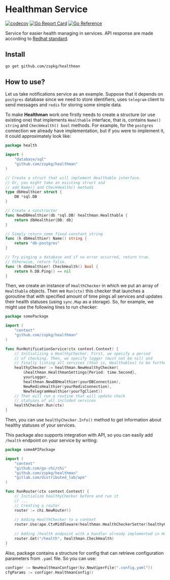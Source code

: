# Healthman Service
[![codecov](https://codecov.io/github/zspkg/healthman/branch/main/graph/badge.svg?token=IAWZEHOV58)](https://codecov.io/github/zspkg/healthman)
[![Go Report Card](https://goreportcard.com/badge/github.com/zspkg/healthman)](https://goreportcard.com/report/github.com/zspkg/healthman)
[![Go Reference](https://pkg.go.dev/badge/github.com/zspkg/healthman#section-readme.svg)](https://pkg.go.dev/github.com/zspkg/healthman#section-readme)

Service for easier health managing in services. API response are made according to [Redhat standard](https://developers.redhat.com/sites/default/files/blog/2017/11/microprofile-health-spec.pdf).

## Install

```bash
go get github.com/zspkg/healthman
```

## How to use?

Let us take notifications service as an example. Suppose that it depends on `postgres` database since we need to store identifiers, uses `telegram` client to send messages and `redis` for storing some simple data.

To make **Healthman** work one firstly needs to create a structure (or use existing one) that implements `Healthable` interface, that is, contains `Name() string` and `CheckHealth() bool` methods. For example, for the `postgres` connection we already have implementation, but if you were to implement it, it could approximately look like:
```go
package health

import (
	"database/sql"
	"github.com/zspkg/healthman"
)

// Create a struct that will implement Healthable interface.
// Or, you might take an existing struct and 
// add Name() and CheckHealth() methods
type dbHealthier struct {
	DB *sql.DB
}

// Create a constructor
func NewDBHealthier(db *sql.DB) healthman.Healthable {
	return dbHealthier{DB: db}
}

// Simply return some fixed constant string
func (h dbHealthier) Name() string {
	return "db-postgres"
}

// Try pinging a database and if no error occurred, return true.
// Otherwise, return false.
func (h dbHealthier) CheckHealth() bool {
	return h.DB.Ping() == nil
}
```

Then, we create an instance of `HealthChecker` in which we put an array of `Healthable` objects. Then we `Run(ctx)` this checker that launches a goroutine that with specified amount of time pings all services and updates their health statuses (using `sync.Map` as a storage). So, for example, we might use the following lines to run checker:

```go
package somePackage

import (
	"context"
	"github.com/zspkg/healthman"
)

func RunNotificationService(ctx context.Context) {
	// Initializing a HealthyChecker. First, we specify a period
	// of checking. Then, we specify logger (must not be nil) and
	// finally listing all services (that is, Healthables) to be further checked.
	healthyChecker := healthman.NewHealthyChecker(
		&healthman.HealthmanSettings{Period: time.Second},
		yourLogger,
		healthman.NewDBHealthier(yourDBConnection),
		NewRedisHealthier(yourRedisConnection),
		NewTelegramHealthier(yourTgClient))
	// That will run a routine that will update check
	// statuses of all included services
	healthChecker.Run(ctx)
}
```

Then, you can use `healthyChecker.Info()` method to get information about healthy statuses of your services. 

This package also supports integration with API, so you can easily add `/health` endpoint on your service by writing:

```go
package someAPIPackage

import (
	"context"
	"github.com/go-chi/chi"
	"github.com/zspkg/healthman"
	"gitlab.com/distributed_lab/ape"
)

func RunRouter(ctx context.Context) {
	// Initialize healthyChecker before and run it
	// ...
	// Creating a router
	router := chi.NewRouter()
	
	// Adding HealthChecker to a context
	router.Use(ape.CtxMiddleware(healthman.HealthCheckerSetter(healthyChecker)))
	
	// Adding /health endpoint with a handler already implemented in Healthman
	router.Get("/health", healthman.CheckHealth)
}
```

Also, package contains a structure for config that can retrieve configuration parameters from `.yaml` file. So you can use:
```go
configer := NewHealthmanConfiger(kv.NewViperFile(".config.yaml"))
cfgParams := configer.HealthmanConfig()
```
